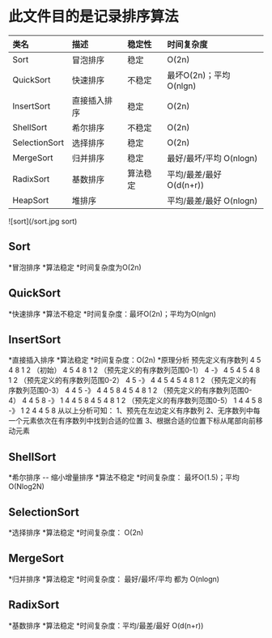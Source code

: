 此文件目的是记录排序算法
====

|类名|描述|稳定性|时间复杂度
|:---|:---|:---|:----
|Sort|冒泡排序|稳定|O(2n)
|QuickSort|快速排序|不稳定|最坏O(2n)；平均 O(nlgn)
|InsertSort|直接插入排序|稳定|O(2n)
|ShellSort|希尔排序|不稳定|O(2n) 
|SelectionSort|选择排序|稳定|O(2n) 
|MergeSort|归并排序|稳定|最好/最坏/平均  O(nlogn)
|RadixSort|基数排序|算法稳定|平均/最差/最好 O(d(n+r))
|HeapSort|堆排序||平均/最差/最好 O(nlogn)

![sort](/sort.jpg sort)

## Sort
*冒泡排序
*算法稳定
*时间复杂度为O(2n)
## QuickSort
*快速排序
*算法不稳定
*时间复杂度：最坏O(2n)；平均为O(nlgn)
## InsertSort
*直接插入排序
*算法稳定
*时间复杂度：O(2n)
*原理分析
    预先定义有序数列 
		4 5 4 8 1 2  （初始） 
		4 5 4 8 1 2  （预先定义的有序数列范围0-1） 
			4  			-》 4 5 
		4 5 4 8 1 2  （预先定义的有序数列范围0-2） 
			4 5  		-》 4 4 5 
		4 5 4 8 1 2  （预先定义的有序数列范围0-3） 
			4 4 5 		-》 4 4 5 8 
		4 5 4 8 1 2  （预先定义的有序数列范围0-4） 
			4 4 5 8 	-》 1 4 4 5 8 
		4 5 4 8 1 2  （预先定义的有序数列范围0-5） 
			1 4 4 5 8 	-》 1 2 4 4 5 8 
		从以上分析可知： 
			1、预先在左边定义有序数列 
			2、无序数列中每一个元素依次在有序数列中找到合适的位置 
			3、根据合适的位置下标从尾部向前移动元素 
## ShellSort
*希尔排序 -- 缩小增量排序
*算法不稳定
*时间复杂度： 最坏O(1.5)；平均O(Nlog2N)
## SelectionSort
*选择排序
*算法稳定
*时间复杂度： O(2n) 
## MergeSort
*归并排序
*算法稳定
*时间复杂度： 最好/最坏/平均 都为 O(nlogn)
## RadixSort
*基数排序
*算法稳定
*时间复杂度：平均/最差/最好 O(d(n+r))





